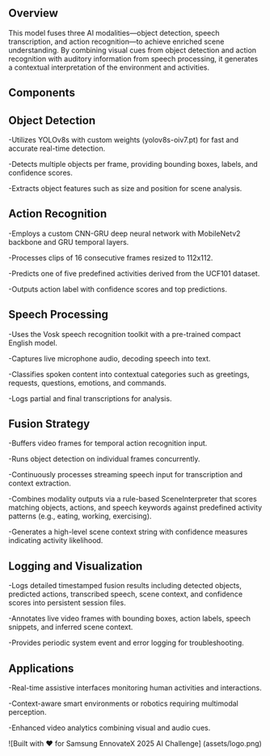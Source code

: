 ## Overview
This model fuses three AI modalities—object detection, speech transcription, and action recognition—to achieve enriched scene understanding. By combining visual cues from object detection and action recognition with auditory information from speech processing, it generates a contextual interpretation of the environment and activities.

## Components
## Object Detection
-Utilizes YOLOv8s with custom weights (yolov8s-oiv7.pt) for fast and accurate real-time detection.

-Detects multiple objects per frame, providing bounding boxes, labels, and confidence scores.

-Extracts object features such as size and position for scene analysis.

## Action Recognition
-Employs a custom CNN-GRU deep neural network with MobileNetv2 backbone and GRU temporal layers.

-Processes clips of 16 consecutive frames resized to 112x112.

-Predicts one of five predefined activities derived from the UCF101 dataset.

-Outputs action label with confidence scores and top predictions.

## Speech Processing
-Uses the Vosk speech recognition toolkit with a pre-trained compact English model.

-Captures live microphone audio, decoding speech into text.

-Classifies spoken content into contextual categories such as greetings, requests, questions, emotions, and commands.

-Logs partial and final transcriptions for analysis.

## Fusion Strategy
-Buffers video frames for temporal action recognition input.

-Runs object detection on individual frames concurrently.

-Continuously processes streaming speech input for transcription and context extraction.

-Combines modality outputs via a rule-based SceneInterpreter that scores matching objects, actions, and speech keywords against predefined activity patterns (e.g., eating, working, exercising).

-Generates a high-level scene context string with confidence measures indicating activity likelihood.

## Logging and Visualization
-Logs detailed timestamped fusion results including detected objects, predicted actions, transcribed speech, scene context, and confidence scores into persistent session files.

-Annotates live video frames with bounding boxes, action labels, speech snippets, and inferred scene context.

-Provides periodic system event and error logging for troubleshooting.

## Applications
-Real-time assistive interfaces monitoring human activities and interactions.

-Context-aware smart environments or robotics requiring multimodal perception.

-Enhanced video analytics combining visual and audio cues.


![Built with ❤ for Samsung EnnovateX 2025 AI Challenge] (assets/logo.png)
